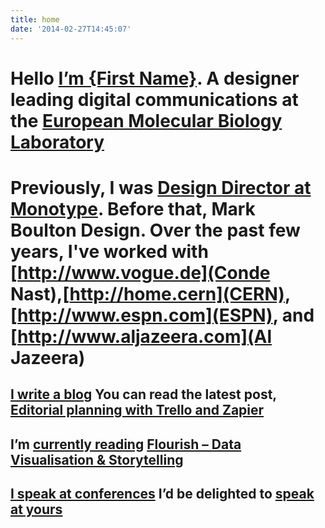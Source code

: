 ```yaml
---
title: home
date: '2014-02-27T14:45:07'
---
```

# Hello [I’m {First Name}](/about/). A  designer leading digital communications at the [European Molecular Biology Laboratory](http://www.embl.org)

# Previously, I was [Design Director at Monotype](http://www.monotype.com).  Before that, Mark Boulton Design. Over the past few years, I've worked with \[http://www.vogue.de](Conde Nast),[http://home.cern](CERN), [http://www.espn.com](ESPN), and \[http://www.aljazeera.com](Al Jazeera)

## [I write a blog](/journal) You can read the latest post, [Editorial planning with Trello and Zapier](/journal/editorial-planning-with-trello-and-zapier)

## I’m [currently reading](/reading) [Flourish – Data Visualisation &amp; Storytelling](https://flourish.studio/)

## [I speak at conferences](/speaking) I’d be delighted to [speak at yours](/contact)
